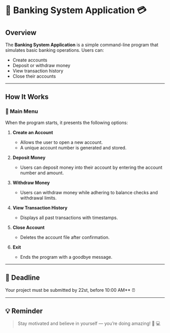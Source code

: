 # 🏦 Banking System Application 💳

## Overview

The **Banking System Application** is a simple command-line program that simulates basic banking operations. Users can:

- Create accounts
- Deposit or withdraw money
- View transaction history
- Close their accounts

---

## How It Works

### 🧭 Main Menu

When the program starts, it presents the following options:

1. **Create an Account**
   - Allows the user to open a new account.
   - A unique account number is generated and stored.

2. **Deposit Money**
   - Users can deposit money into their account by entering the account number and amount.

3. **Withdraw Money**
   - Users can withdraw money while adhering to balance checks and withdrawal limits.

4. **View Transaction History**
   - Displays all past transactions with timestamps.

5. **Close Account**
   - Deletes the account file after confirmation.

6. **Exit**
   - Ends the program with a goodbye message.

---

## 📅 Deadline

Your project must be submitted by 22st, before 10:00 AM** ⏰

---

## 💡 Reminder

> Stay motivated and believe in yourself — you’re doing amazing! 💪 💻

